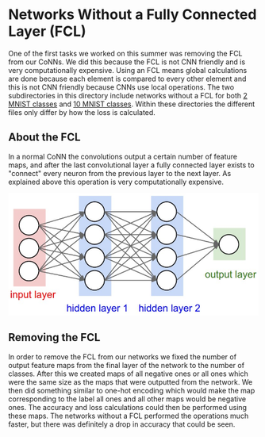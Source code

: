 # Networks Without a Fully Connected Layer (FCL)

One of the first tasks we worked on this summer was removing the FCL from our CoNNs. We did this because the FCL is not CNN friendly and is very computationally expensive. Using an FCL means global calculations are done because each element is compared to every other element and this is not CNN friendly because CNNs use local operations. The two subdirectories in this directory include networks without a FCL for both [2 MNIST classes] and [10 MNIST classes]. Within these directories the different files only differ by how the loss is calculated.

## About the FCL

In a normal CoNN the convolutions output a certain number of feature maps, and after the last convolutional layer a fully connected layer exists to "connect" every neuron from the previous layer to the next layer. As explained above this operation is very computationally expensive. 

![FCL](https://github.com/slancas1/budapest_research/blob/master/pictures/fcl.jpeg)

## Removing the FCL

In order to remove the FCL from our networks we fixed the number of output feature maps from the final layer of the network to the number of classes. After this we created maps of all negative ones or all ones which were the same size as the maps that were outputted from the network. We then did something similar to one-hot encoding which would make the map corresponding to the label all ones and all other maps would be negative ones. The accuracy and loss calculations could then be performed using these maps. The networks without a FCL performed the operations much faster, but there was definitely a drop in accuracy that could be seen.

[2 MNIST classes]: https://github.com/slancas1/budapest_research/tree/master/no_FCL/no_FCL_2

[10 MNIST classes]: https://github.com/slancas1/budapest_research/tree/master/no_FCL/no_FCL_10
